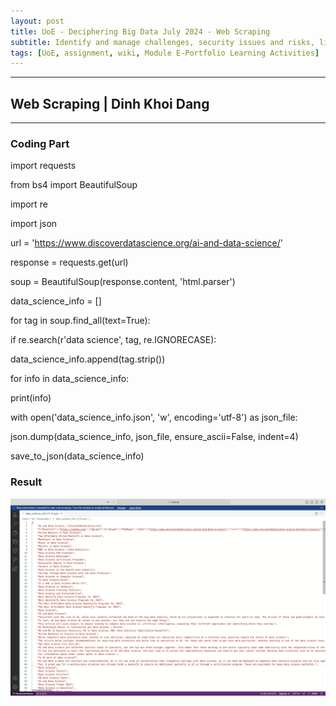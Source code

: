 ```yaml
---
layout: post
title: UoE - Deciphering Big Data July 2024 - Web Scraping
subtitle: Identify and manage challenges, security issues and risks, limitations, and opportunities in data wrangling. Critically analyse data wrangling problems and determine appropriate methodologies, tools, and techniques (involving preparing, cleaning, exploring, creating, optimising and evaluating big data) to solve them. Systematically develop and implement the skills required to be effective member of a development team in a virtual professional environment, adopting real life perspectives on team roles and organisation.
tags: [UoE, assignment, wiki, Module E-Portfolio Learning Activities]
---
```

---
## Web Scraping | Dinh Khoi Dang
---
### Coding Part

import requests

from bs4 import BeautifulSoup

import re

import json

url = 'https://www.discoverdatascience.org/ai-and-data-science/'

response = requests.get(url)

soup = BeautifulSoup(response.content, 'html.parser')

data_science_info = []

for tag in soup.find_all(text=True):

if re.search(r'data science', tag, re.IGNORECASE):

data_science_info.append(tag.strip())

for info in data_science_info:

print(info)

with open('data_science_info.json', 'w', encoding='utf-8') as json_file:

json.dump(data_science_info, json_file, ensure_ascii=False, indent=4)

save_to_json(data_science_info)

### Result

![image](/assets/images/banners/wiki3.jpg)
